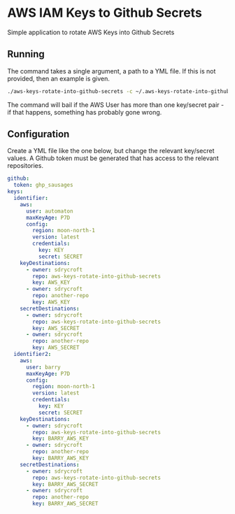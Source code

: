 # AWS IAM Keys to Github Secrets

Simple application to rotate AWS Keys into Github Secrets

## Running

The command takes a single argument, a path to a YML file. If this is not provided, then an example is given.

```bash
./aws-keys-rotate-into-github-secrets -c ~/.aws-keys-rotate-into-github.yml
```

The command will bail if the AWS User has more than one key/secret pair - if that happens, something has probably gone
wrong.

## Configuration

Create a YML file like the one below, but change the relevant key/secret values. A Github token must be generated that
has access to the relevant repositories.

```yaml
github:
  token: ghp_sausages
keys:
  identifier:
    aws:
      user: automaton
      maxKeyAge: P7D
      config:
        region: moon-north-1
        version: latest
        credentials:
          key: KEY
          secret: SECRET
    keyDestinations:
      - owner: sdrycroft
        repo: aws-keys-rotate-into-github-secrets
        key: AWS_KEY
      - owner: sdrycroft
        repo: another-repo
        key: AWS_KEY
    secretDestinations:
      - owner: sdrycroft
        repo: aws-keys-rotate-into-github-secrets
        key: AWS_SECRET
      - owner: sdrycroft
        repo: another-repo
        key: AWS_SECRET
  identifier2:
    aws:
      user: barry
      maxKeyAge: P7D
      config:
        region: moon-north-1
        version: latest
        credentials:
          key: KEY
          secret: SECRET
    keyDestinations:
      - owner: sdrycroft
        repo: aws-keys-rotate-into-github-secrets
        key: BARRY_AWS_KEY
      - owner: sdrycroft
        repo: another-repo
        key: BARRY_AWS_KEY
    secretDestinations:
      - owner: sdrycroft
        repo: aws-keys-rotate-into-github-secrets
        key: BARRY_AWS_SECRET
      - owner: sdrycroft
        repo: another-repo
        key: BARRY_AWS_SECRET
```
